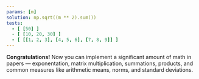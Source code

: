 ```yaml
---
params: [m]
solution: np.sqrt((m ** 2).sum())
tests:
  - [ [50] ]
  - [ [10, 20, 30] ]
  - [ [[1, 2, 3], [4, 5, 6], [7, 8, 9]] ]
---
```


**Congratulations!** Now you can implement a significant amount of math in papers — exponentation, matrix multiplication, summations, products, and common measures like arithmetic means, norms, and standard deviations.
